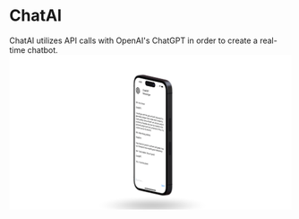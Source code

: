 # ChatAI
ChatAI utilizes API calls with OpenAI's ChatGPT in order to create a real-time chatbot.   
![ChatAI 3D Rendering](ChatAI3D.png)
